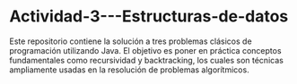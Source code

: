 # Actividad-3---Estructuras-de-datos
Este repositorio contiene la solución a tres problemas clásicos de programación utilizando Java. El objetivo es poner en práctica conceptos fundamentales como recursividad y backtracking, los cuales son técnicas ampliamente usadas en la resolución de problemas algorítmicos.

